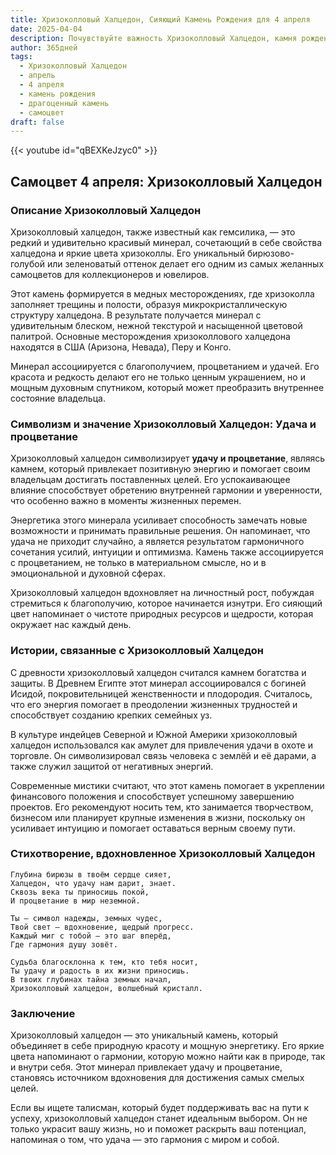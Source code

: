```yaml
---
title: Хризоколловый Халцедон, Сияющий Камень Рождения для 4 апреля
date: 2025-04-04
description: Почувствуйте важность Хризоколловый Халцедон, камня рождения 4 апреля, который символизирует Удача и процветание. Пусть его красота и значение осветят ваш день.
author: 365дней
tags:
  - Хризоколловый Халцедон
  - апрель
  - 4 апреля
  - камень рождения
  - драгоценный камень
  - самоцвет
draft: false
---
```


{{< youtube id="qBEXKeJzyc0" >}}

## Самоцвет 4 апреля: Хризоколловый Халцедон

### Описание Хризоколловый Халцедон

Хризоколловый халцедон, также известный как гемсилика, — это редкий и удивительно красивый минерал, сочетающий в себе свойства халцедона и яркие цвета хризоколлы. Его уникальный бирюзово-голубой или зеленоватый оттенок делает его одним из самых желанных самоцветов для коллекционеров и ювелиров.

Этот камень формируется в медных месторождениях, где хризоколла заполняет трещины и полости, образуя микрокристаллическую структуру халцедона. В результате получается минерал с удивительным блеском, нежной текстурой и насыщенной цветовой палитрой. Основные месторождения хризоколлового халцедона находятся в США (Аризона, Невада), Перу и Конго.

Минерал ассоциируется с благополучием, процветанием и удачей. Его красота и редкость делают его не только ценным украшением, но и мощным духовным спутником, который может преобразить внутреннее состояние владельца.

### Символизм и значение Хризоколловый Халцедон: Удача и процветание

Хризоколловый халцедон символизирует **удачу и процветание**, являясь камнем, который привлекает позитивную энергию и помогает своим владельцам достигать поставленных целей. Его успокаивающее влияние способствует обретению внутренней гармонии и уверенности, что особенно важно в моменты жизненных перемен.

Энергетика этого минерала усиливает способность замечать новые возможности и принимать правильные решения. Он напоминает, что удача не приходит случайно, а является результатом гармоничного сочетания усилий, интуиции и оптимизма. Камень также ассоциируется с процветанием, не только в материальном смысле, но и в эмоциональной и духовной сферах.

Хризоколловый халцедон вдохновляет на личностный рост, побуждая стремиться к благополучию, которое начинается изнутри. Его сияющий цвет напоминает о чистоте природных ресурсов и щедрости, которая окружает нас каждый день.

### Истории, связанные с Хризоколловый Халцедон

С древности хризоколловый халцедон считался камнем богатства и защиты. В Древнем Египте этот минерал ассоциировался с богиней Исидой, покровительницей женственности и плодородия. Считалось, что его энергия помогает в преодолении жизненных трудностей и способствует созданию крепких семейных уз.

В культуре индейцев Северной и Южной Америки хризоколловый халцедон использовался как амулет для привлечения удачи в охоте и торговле. Он символизировал связь человека с землёй и её дарами, а также служил защитой от негативных энергий.

Современные мистики считают, что этот камень помогает в укреплении финансового положения и способствует успешному завершению проектов. Его рекомендуют носить тем, кто занимается творчеством, бизнесом или планирует крупные изменения в жизни, поскольку он усиливает интуицию и помогает оставаться верным своему пути.

### Стихотворение, вдохновленное Хризоколловый Халцедон

```
Глубина бирюзы в твоём сердце сияет,  
Халцедон, что удачу нам дарит, знает.  
Сквозь века ты приносишь покой,  
И процветание в мир неземной.

Ты — символ надежды, земных чудес,  
Твой свет — вдохновение, щедрый прогресс.  
Каждый миг с тобой — это шаг вперёд,  
Где гармония душу зовёт.

Судьба благосклонна к тем, кто тебя носит,  
Ты удачу и радость в их жизни приносишь.  
В твоих глубинах тайна земных начал,  
Хризоколловый халцедон, волшебный кристалл.
```

### Заключение

Хризоколловый халцедон — это уникальный камень, который объединяет в себе природную красоту и мощную энергетику. Его яркие цвета напоминают о гармонии, которую можно найти как в природе, так и внутри себя. Этот минерал привлекает удачу и процветание, становясь источником вдохновения для достижения самых смелых целей.

Если вы ищете талисман, который будет поддерживать вас на пути к успеху, хризоколловый халцедон станет идеальным выбором. Он не только украсит вашу жизнь, но и поможет раскрыть ваш потенциал, напоминая о том, что удача — это гармония с миром и собой.